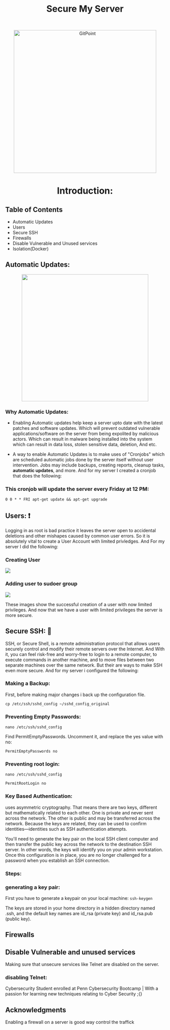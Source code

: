 <h1 align="center"> Secure My Server </h1> <br>
<p align="center">
  <a href="https://gitpoint.co/">
    <img alt="GitPoint" title="GitPoint" src="https://cdn.freebiesupply.com/logos/thumbs/2x/ubuntu-icon-logo.png" width="450">
  </a>
</p>

<h1 align="center">Introduction:</h1>



<!-- START doctoc generated TOC please keep comment here to allow auto update -->
<!-- DON'T EDIT THIS SECTION, INSTEAD RE-RUN doctoc TO UPDATE -->
## Table of Contents

- Automatic Updates
- Users
- Secure SSH
- Firewalls
- Disable Vulnerable and Unused services
- Isolation(Docker)


## Automatic Updates:

<p align="center">
  <img src = "https://miro.medium.com/max/800/1*Tob4uNPGpWpoFMyW40z8Tw.png" width=400>
</p>

### Why Automatic Updates:
- Enabling Automatic updates help keep a server upto date with the latest patches and software updates. Which will prevent outdated vulnerable applications/software on the server from being expolited by malicious actors. Which can result in malware being installed into the system which can result in data loss, stolen sensitive data, deletion, And etc.

- A way to enable Automatic Updates is to make uses of "Cronjobs" which are scheduled automatic jobs done by the server itself without user intervention. Jobs may include backups, creating reports, cleanup tasks, <b>automatic updates</b>, and more. And for my server I created a cronjob that does the following:

### This cronjob will update the server every Friday at 12 PM:
``` 0 0 * * FRI apt-get update && apt-get upgrade ```


## Users: :exclamation:

Logging in as root is bad practice it leaves the server open to accidental deletions and other mishapes caused by common user errors. So it is absolutely vital to create a User Account with limited privledges. And For my server I did the following:

### Creating User
![](images/adding-user.PNG)


### Adding user to sudoer group
![](images/adding-user-to-sudo.PNG)

These images show the successful creation of a user with now limited privileges.
And now that we have a user with limited privileges the server is more secure.


## Secure SSH: :closed_lock_with_key:
SSH, or Secure Shell, is a remote administration protocol that allows users securely control and modify their remote servers over the Internet. And With it, you can feel risk-free and worry-free to login to a remote computer, to execute commands in another machine, and to move files between two separate machines over the same network. But their are ways to make SSH even more secure. And for my server i configured the following:

### Making a Backup:
First, before making major changes i back up the configuration file.

``` cp /etc/ssh/sshd_config ~/sshd_config_original ```

### Preventing Empty Passwords:
 ``` nano /etc/ssh/sshd_config ```
 
Find PermitEmptyPasswords. Uncomment it, and replace the yes value with no:

``` PermitEmptyPasswords no ```

### Preventing root login:
``` nano /etc/ssh/sshd_config ```

``` PermitRootLogin no ```

### Key Based Authentication:
uses asymmetric cryptography. That means there are two keys, different but mathematically related to each other. One is private and never sent across the network. The other is public and may be transferred across the network. Because the keys are related, they can be used to confirm identities—identities such as SSH authentication attempts.

You'll need to generate the key pair on the local SSH client computer and then transfer the public key across the network to the destination SSH server. In other words, the keys will identify you on your admin workstation. Once this configuration is in place, you are no longer challenged for a password when you establish an SSH connection.

### Steps:

### generating a key pair:

First you have to generate a keypair on your local machine:
``` ssh-keygen ```

The keys are stored in your home directory in a hidden directory named .ssh, and the default key names are id_rsa (private key) and id_rsa.pub (public key).


## Firewalls


## Disable Vulnerable and unused services
Making sure that unsecure services like Telnet are disabled on the server.

### disabling Telnet: 
Cybersecurity Student enrolled at Penn Cybersecurity Bootcamp | With a passion for learning new techniques relating to Cyber Security ;{}


## Acknowledgments

Enabling a firewall on a server is good way control the traffick 
